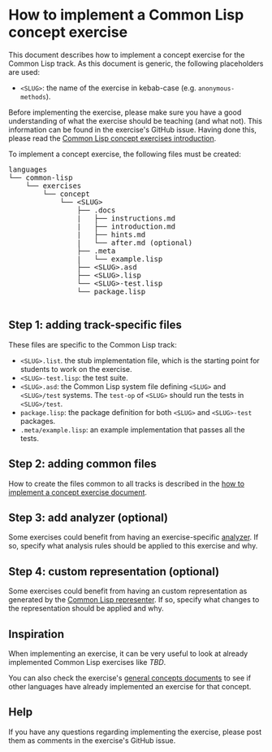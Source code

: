 # How to implement a Common Lisp concept exercise

This document describes how to implement a concept exercise for the
Common Lisp track. As this document is generic, the following
placeholders are used:

- `<SLUG>`: the name of the exercise in kebab-case (e.g. `anonymous-methods`).

Before implementing the exercise, please make sure you have a good
understanding of what the exercise should be teaching (and what not).
This information can be found in the exercise's GitHub issue. Having
done this, please read the [Common Lisp concept exercises
introduction][concept-exercises].

To implement a concept exercise, the following files must be created:

<pre>
languages
└── common-lisp
    └── exercises
        └── concept
            └── &lt;SLUG&gt;
                ├── .docs
                |   ├── instructions.md
                |   ├── introduction.md
                |   ├── hints.md
                |   └── after.md (optional)
                ├── .meta
                |   └── example.lisp
                ├── &lt;SLUG&gt;.asd
                ├── &lt;SLUG&gt;.lisp
                └── &lt;SLUG&gt;-test.lisp
                └── package.lisp
                
</pre>

## Step 1: adding track-specific files

These files are specific to the Common Lisp track:

- `<SLUG>.list`. the stub implementation file, which is the starting
  point for students to work on the exercise.
- `<SLUG>-test.lisp`: the test suite.
- `<SLUG>.asd`: the Common Lisp system file defining `<SLUG>` and
  `<SLUG>/test` systems. The `test-op` of `<SLUG>` should run the tests
  in `<SLUG>/test`.
- `package.lisp`: the package definition for both `<SLUG>` and
  `<SLUG>-test` packages.
- `.meta/example.lisp`: an example implementation that passes all the
    tests.

## Step 2: adding common files

How to create the files common to all tracks is described in the [how
to implement a concept exercise
document][how-to-implement-a-concept-exercise].

## Step 3: add analyzer (optional)

Some exercises could benefit from having an exercise-specific
[analyzer][analyzer]. If so, specify what analysis rules should be
applied to this exercise and why.

## Step 4: custom representation (optional)

Some exercises could benefit from having an custom representation as
generated by the [Common Lisp representer][representer]. If so,
specify what changes to the representation should be applied and why.

## Inspiration

When implementing an exercise, it can be very useful to look at
already implemented Common Lisp exercises like *TBD*. 

You can also check the exercise's [general concepts
documents][reference] to see if other languages have already
implemented an exercise for that concept.

## Help

If you have any questions regarding implementing the exercise, please
post them as comments in the exercise's GitHub issue.

[analyzer]: https://github.com/exercism/common-lisp-analyzer
[representer]: https://github.com/exercism/common-lisp-representer
[concept-exercises]: ../exercises/concept/README.md
[how-to-implement-a-concept-exercise]: ../../../docs/maintainers/generic-how-to-implement-a-concept-exercise.md
[reference]: ../../../reference


